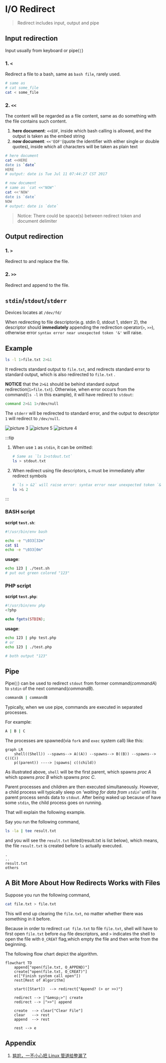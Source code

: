 # I/O Redirect

> Redirect includes input, output and pipe

## Input redirection

Input usually from keyboard or pipe(`|`)

### 1. `<`

Redirect a file to a bash, same as `bash file`, rarely used.

```bash
# same as
# cat some_file
cat < some_file
```

### 2. `<<`

The content will be regarded as a file content, same as do something with the file contains such content.

1. **here document**: `<<EOF`, inside which bash calling is allowed, and the output is taken as the embed string
2. **now document**: `<<'EOF'`(quote the identifier with either single or double quotes), inside which all characters will be taken as plain text

```bash
# here document
cat <<HERE
date is `date`
HERE
# output: date is Tue Jul 11 07:44:27 CST 2017

# now document
# same as `cat <<"NOW"`
cat <<'NOW'
date is `date`
NOW
# output: date is `date`
```

> Notice: There could be space(s) between redirect token and document delimiter

## Output redirection

### 1. `>`

Redirect to and replace the file.

### 2. `>>`

Redirect and append to the file.

## `stdin`/`stdout`/`stderr`

Devices locates at `/dev/fd/`

When redirecting to file descriptor(e.g. stdin 0, stdout 1, stderr 2), the descriptor should **immediately** appending the redirection operator(`>`, `>>`), otherwise error `syntax error near unexpected token '&'` will raise.

## Example

```bash
ls -l 1>file.txt 2>&1
```

It redirects standard output to `file.txt`, and redirects standard error to standard output, which is also redirected to `file.txt` .

**NOTICE** that the `2>&1` should be behind standard output redirection(`1>file.txt`).
Otherwise, when error occurs from the command(`ls -l` in this example), it will have redirect to `stdout`:

```sh
command 2>&1 1>/dev/null
```

The `stderr` will be redirected to standard error, and the output to descriptor `1` will redirect to `/dev/null`.

<image-player>

![picture 3](./images/Redirect/redirect_normal_20210423161606_33.png "Fig. 1-1  Before I/O redirect")
![picture 5](./images/Redirect/pic_1619166152258_20210423162234_63.png "Fig. 1-2  Redirect `stdout` to `/dev/null`")
![picture 4](./images/Redirect/pic_1619166068218_20210423162111_81.png "Fig. 1-3  Redirect `stderr` to `stdout`, which is actually pointed to `/dev/null`")

</image-player>

:::tip

1. When use `1` as `stdin`, it can be omitted:

    ```sh
    # Same as `ls 1>stdout.txt`
    ls > stdout.txt
    ```

2. When redirect using file descriptors, `&` must be immediately after redirect symbols

    ```sh
    # `ls > &2` will raise error: syntax error near unexpected token `&'
    ls >& 2
    ```

:::

### BASH script

**script `test.sh`**:

```bash
#!/usr/bin/env bash

echo -e "\033[32m"
cat $1
echo -e "\033[0m"
```

**usage**:

```bash
echo 123 | ./test.sh
# put out green colored "123"
```

### PHP script

**script `test.php`**:

```php
#!/usr/bin/env php
<?php

echo fgets(STDIN);
```

**usage**:

```bash
echo 123 | php test.php
# or
echo 123 | ./test.php

# both output "123"
```

## Pipe

Pipe(`|`) can be used to redirect `stdout` from former command(*commandA*) to `stdin` of the next command(*commandB*).

```sh
commandA | commandB
```

Typically, when we use pipe, commands are executed in separated processes.

For example:

```sh
A | B | C
```

The processes are spawned(via `fork` and `exec` system call) like this:

```mermaid
graph LR
    shell((Shell)) --spawns--> A((A)) --spawns--> B((B)) --spawns--> C((C))
    p((parent)) ----> |spawns| c((child))
```

As illustrated above, `shell` will be the first parent,
which spawns *proc A* which spawns *proc B* which spawns *proc C*.

Parent processes and children are then executed simultaneously.
However, a child process will typically sleep on *'waiting for data from `stdin`'* until its parent process sends data to `stdout`.
After being waked up because of have some `stdin`, the child process goes on running.

That will explain the following example.

Say you run the following command,

```sh
ls -la | tee result.txt
```

and you will see the `result.txt` listed(result.txt is list below), which means, the file `result.txt` is created before `ls` actually executed.

```
.
..
result.txt
others
```

## A Bit More About How Redirects Works with Files

Suppose you run the following command,

```sh
cat file.txt > file.txt
```

This will end up clearing the `file.txt`, no matter whether there was something in it before.

Because in order to redirect `cat file.txt` to file `file.txt`, shell will have to first open `file.txt` before `dup` file descriptors,
and `>` indicates the shell to open the file with `O_CREAT` flag,which empty the file and then write from the beginning.

The following flow chart depict the algorithm.

```mermaid
flowchart TD
    append["open(file.txt, O_APPEND)"]
    create["open(file.txt, O_CREAT)"]
    e(["Finish system call open"])
    rest[Rest of Algorithm]

    start([Start])  --> redirect{"Append? (> or >>)"}

    redirect --> |"&emsp;>"| create
    redirect --> |">>"| append

    create  --> clear["Clear File"]
    clear   --> rest
    append  --> rest

    rest --> e
```

## Appendix

1. [尴尬，一不小心把 Linux 管道给整漏了](https://mp.weixin.qq.com/s/p3rwjoCWN2WnH4xxtwDiyQ)
